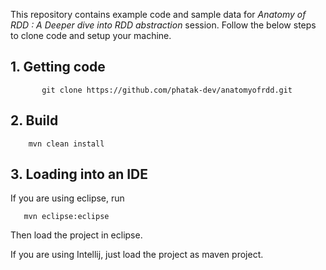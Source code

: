 This repository contains example code and sample data for *Anatomy of RDD : A Deeper dive into RDD abstraction* session.
Follow the below steps to clone code and setup your machine.


## 1. Getting code

           git clone https://github.com/phatak-dev/anatomyofrdd.git


## 2. Build

        mvn clean install


## 3. Loading into an IDE

  If you are using eclipse, run

       mvn eclipse:eclipse

  Then load the project in eclipse.

  If you are using Intellij, just load the project as maven project.

